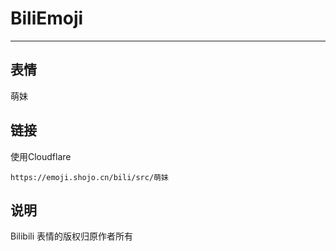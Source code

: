 # BiliEmoji
---
## 表情
萌妹
## 链接
使用Cloudflare
```
https://emoji.shojo.cn/bili/src/萌妹
```
## 说明
Bilibili 表情的版权归原作者所有
